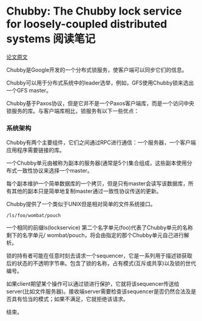 # Chubby: The Chubby lock service for loosely-coupled distributed systems 阅读笔记



[论文原文](https://research.google.com/archive/chubby-osdi06.pdf)

Chubby是Google开发的一个分布式锁服务，使客户端可以同步它们的信息。

Chubby可以用于分布式系统中的leader选举，例如，GFS使用Chubby锁来选出一个GFS master。

Chubby基于Paxos协议，但是它并不是一个Paxos客户端库，而是一个访问中央锁服务的库。与客户端库相比，锁服务有以下一些优点：

### 系统架构

Chubby有两个主要组件，它们之间通过RPC进行通信：一个服务器，一个客户端应用程序需要链接的库。

一个Chubby单元由被称为副本的服务器(通常是5个)集合组成，这些副本使用分布式一致性协议来选择一个master。

每个副本维护一个简单数据库的一个拷贝，但是只有master会读写该数据库，所有其他的副本只是简单地复制master通过一致性协议传送的更新。

Chubby提供了一个类似于UNIX但是相对简单的文件系统接口。

```
/ls/foo/wombat/pouch
```

一个相同的前缀ls(lockservice)
第二个名字单元(foo)代表了Chubby单元的名称
剩下的名字单元/ wombat/pouch，将会由指定的那个Chubby单元自己进行解析。

锁的持有者可能在任意时刻去请求一个sequencer，它是一系列用于描述锁获取后的状态的不透明字节串。包含了锁的名称，占有模式(互斥或共享)以及锁的世代编号。

如果client期望某个操作可以通过锁进行保护，它就将该sequencer传送给server(比如文件服务器)。接收端server需要检查该sequencer是否仍然合法及是否具有恰当的模式；如果不满足，它就拒绝该请求。

结束。
